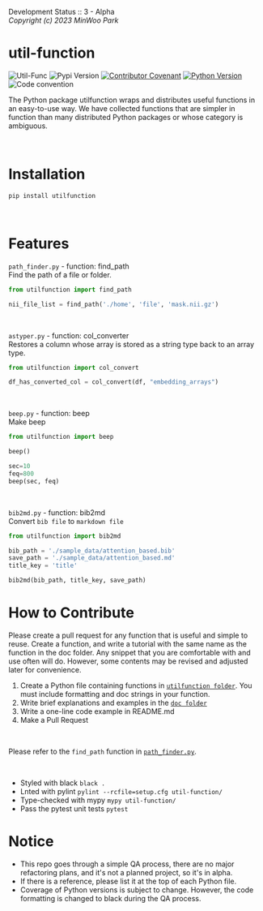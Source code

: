 Development Status :: 3 - Alpha <br>
*Copyright (c) 2023 MinWoo Park*
<br>

# util-function
![Util-Func](https://img.shields.io/badge/pypi-utilfunction-orange)
![Pypi Version](https://img.shields.io/pypi/v/utilfunction.svg)
[![Contributor Covenant](https://img.shields.io/badge/contributor%20covenant-v2.0%20adopted-black.svg)](code_of_conduct.md)
[![Python Version](https://img.shields.io/badge/python-3.6%2C3.7%2C3.8-black.svg)](code_of_conduct.md)
![Code convention](https://img.shields.io/badge/code%20convention-pep8-black)

The Python package utilfunction wraps and distributes useful functions in an easy-to-use way. We have collected functions that are simpler in function than many distributed Python packages or whose category is ambiguous.

<br>

# Installation
```
pip install utilfunction
```

<br>

# Features
`path_finder.py` - function: find_path <br>
 Find the path of a file or folder. 
```python
from utilfunction import find_path

nii_file_list = find_path('./home', 'file', 'mask.nii.gz')
```
<br>

`astyper.py` - function: col_converter <br>
Restores a column whose array is stored as a string type back to an array type.
```python
from utilfunction import col_convert

df_has_converted_col = col_convert(df, "embedding_arrays")
```

<br>

`beep.py` - function: beep <br>
Make beep
```python
from utilfunction import beep

beep()

sec=10
feq=800
beep(sec, feq)
```

<br>


`bib2md.py` - function: bib2md <br>
Convert `bib file` to `markdown file`  
```python
from utilfunction import bib2md

bib_path = './sample_data/attention_based.bib'
save_path = './sample_data/attention_based.md'
title_key = 'title'

bib2md(bib_path, title_key, save_path)

```


# How to Contribute
Please create a pull request for any function that is useful and simple to reuse. Create a function, and write a tutorial with the same name as the function in the doc folder. Any snippet that you are comfortable with and use often will do. However, some contents may be revised and adjusted later for convenience.

1. Create a Python file containing functions in [`utilfunction folder`](https://github.com/DSDanielPark/utilfunction/tree/main/utifunc). You must include formatting and doc strings in your function.
2. Write brief explanations and examples in the [`doc folder`](https://github.com/DSDanielPark/utilfunction/tree/main/doc)
3. Write a one-line code example in README.md
5. Make a Pull Request
<br>

Please refer to the `find_path` function in [`path_finder.py`](https://github.com/DSDanielPark/utilfunction/blob/main/utifunc/path_finder.py).

<br>

- Styled with black `black .`
- Lnted with pylint `pylint --rcfile=setup.cfg util-function/`
- Type-checked with mypy `mypy util-function/`
- Pass the pytest unit tests `pytest`



# Notice
- This repo goes through a simple QA process, there are no major refactoring plans, and it's not a planned project, so it's in alpha.
- If there is a reference, please list it at the top of each Python file.
- Coverage of Python versions is subject to change. However, the code formatting is changed to black during the QA process.
